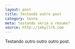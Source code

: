 ```yaml
---
layout: post
title: Testando outro post
category: teste
meta: testando seria o resumo?
source: http://jekyllrb.com
---
```


Testando outro outro outro post.